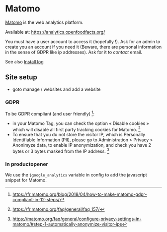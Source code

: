 # Matomo

[Matomo](https://matomo.org/) is the web analytics platform.

Available at: https://analytics.openfoodfacts.org/

You must have a user account to access it (hopefully !). Ask for an admin to create you an account if you need it (Beware, there are personal information in the sense of GDPR like ip addresses).
Ask for it to *contact* email.

See also [Install log](./reports/2021-02-22-matomo-install.md)

## Site setup

* goto manage / websites and add a website

### GDPR

To be GDPR compliant (and user friendly) [^gdpr_ref]:

- in your Matomo Tag, you can check the option « Disable cookies » which will disable all first party tracking cookies for Matomo. [^disable_cookies]
- To ensure that you do not store the visitor IP, which is Personally Identifiable Information (PII), please go to Administration > Privacy > Anonimyze data, to enable IP anonymization, and check you have 2 bytes or 3 bytes masked from the IP address. [^ip_anon]

[^gdpr_ref]: https://fr.matomo.org/blog/2018/04/how-to-make-matomo-gdpr-compliant-in-12-steps/

[^disable_cookies]: https://fr.matomo.org/faq/general/faq_157/

[^ip_anon]: https://matomo.org/faq/general/configure-privacy-settings-in-matomo/#step-1-automatically-anonymize-visitor-ips

### In productopener

We use the `$google_analytics` variable in config to add the javascript snippet for Matomo.